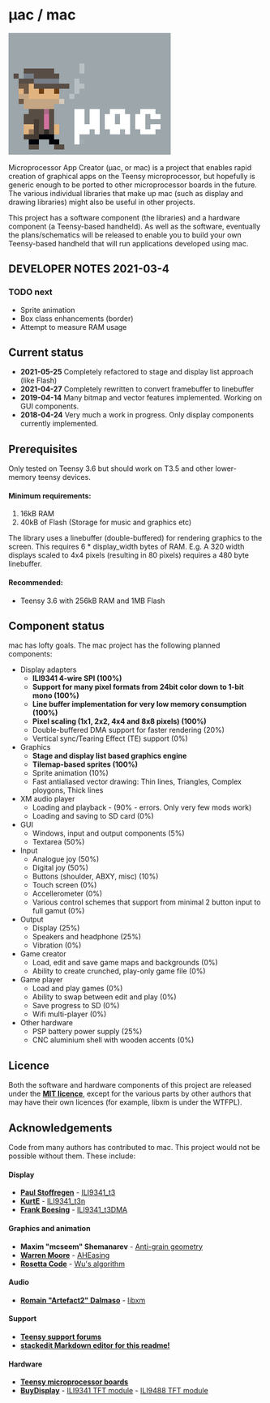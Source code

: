 # μac / mac

![mac logo](/logo.png?raw=true "mac")

Microprocessor App Creator (μac, or mac) is a project that enables rapid creation of graphical apps on the Teensy microprocessor, but hopefully is generic enough to be ported to other microprocessor boards in the future. The various individual libraries that make up mac (such as display and drawing libraries) might also be useful in other projects.

This project has a software component (the libraries) and a hardware component (a Teensy-based handheld). As well as the software, eventually the plans/schematics will be released to enable you to build your own Teensy-based handheld that will run applications developed using mac.

## DEVELOPER NOTES 2021-03-4
### TODO next
- Sprite animation
- Box class enhancements (border)
- Attempt to measure RAM usage

## Current status
 - **2021-05-25** Completely refactored to stage and display list approach (like Flash)
 - **2021-04-27** Completely rewritten to convert framebuffer to linebuffer
 - **2019-04-14** Many bitmap and vector features implemented. Working on GUI components.
 - **2018-04-24** Very much a work in progress. Only display components currently implemented.

## Prerequisites

Only tested on Teensy 3.6 but should work on T3.5 and other lower-memory teensy devices.


#### Minimum requirements:

 1. 16kB RAM
 2. 40kB of Flash (Storage for music and graphics etc)

The library uses a linebuffer (double-buffered) for rendering graphics to the screen. This requires 6 * display_width bytes of RAM. E.g. A 320 width displays scaled to 4x4 pixels (resulting in 80 pixels) requires a 480 byte linebuffer.

#### Recommended:

 - Teensy 3.6 with 256kB RAM and 1MB Flash

## Component status

mac has lofty goals. The mac project has the following planned components:

 -  Display adapters
	 - **ILI9341 4-wire SPI (100%)**
	 - **Support for many pixel formats from 24bit color down to 1-bit mono (100%)**
	 - **Line buffer implementation for very low memory consumption (100%)**
	 - **Pixel scaling (1x1, 2x2, 4x4 and 8x8 pixels) (100%)**
	 - Double-buffered DMA support for faster rendering (20%)
	 - Vertical sync/Tearing Effect (TE) support (0%)
 - Graphics
     - **Stage and display list based graphics engine**
     - **Tilemap-based sprites (100%)**
	 - Sprite animation (10%)
	 - Fast antialiased vector drawing: Thin lines, Triangles, Complex ploygons, Thick lines
 - XM audio player
	 - Loading and playback - (90% - errors. Only very few mods work)
	 - Loading and saving to SD card (0%)
- GUI
	- Windows, input and output components (5%)
	- Textarea (50%)
- Input
	- Analogue joy (50%)
	- Digital joy (50%)
	- Buttons (shoulder, ABXY, misc) (10%)
	- Touch screen (0%)
	- Accellerometer (0%)
	- Various control schemes that support from minimal 2 button input to full gamut (0%)
- Output
	- Display (25%)
	- Speakers and headphone (25%)
	- Vibration (0%)
- Game creator
	- Load, edit and save game maps and backgrounds (0%)
	- Ability to create crunched, play-only game file (0%)
- Game player
	- Load and play games (0%)
	- Ability to swap between edit and play (0%)
	- Save progress to SD (0%)
	- Wifi multi-player (0%)
- Other hardware
	- PSP battery power supply (25%)
	- CNC aluminium shell with wooden accents (0%)

## Licence

Both the software and hardware components of this project are released under the **[MIT licence](https://en.wikipedia.org/wiki/MIT_License)**, except for the various parts by other authors that may have their own licences (for example, libxm is under the WTFPL).

## Acknowledgements

Code from many authors has contributed to mac. This project would not be possible without them. These include:

#### Display

* **[Paul Stoffregen](mailto:)** - [ILI9341_t3](https://github.com/PaulStoffregen/ILI9341_t3)
* **[KurtE](mailto:)** - [ILI9341_t3n](https://github.com/KurtE/ILI9341_t3n)
* **[Frank Boesing](mailto:)** - [ILI9341_t3DMA](https://github.com/FrankBoesing/ILI9341_t3DMA)

#### Graphics and animation

* **Maxim "mcseem" Shemanarev** - [Anti-grain geometry](https://en.wikipedia.org/wiki/Anti-Grain_Geometry)
* **[Warren Moore](wm@warrenmoore.net)** - [AHEasing](https://github.com/warrenm/AHEasing)
* **[Rosetta Code](https://rosettacode.org/wiki/Rosetta_Code)** - [Wu's algorithm](https://rosettacode.org/wiki/Xiaolin_Wu%27s_line_algorithm)

#### Audio

* **[Romain "Artefact2" Dalmaso](mailto:artefact2@gmail.com)** - [libxm](https://github.com/Artefact2/libxm)

#### Support

* **[Teensy support forums](https://forum.pjrc.com/)**
* **[stackedit Markdown editor for this readme!](https://stackedit.io/)**

#### Hardware

* **[Teensy microprocessor boards](https://www.pjrc.com/teensy/)**
* **[BuyDisplay](https://www.buydisplay.com)** - [ILI9341 TFT module](https://www.buydisplay.com/default/3-2-inch-capacitive-touchscreen-240x320-tft-lcd-module-display) - [ILI9488 TFT module](https://www.buydisplay.com/default/lcd-3-5-inch-320x480-tft-display-module-optl-touch-screen-w-breakout-board)